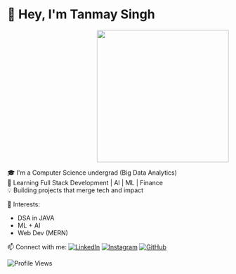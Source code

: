 # 👋 Hey, I'm Tanmay Singh

<p align="right">
  <img src="https://media3.giphy.com/media/v1.Y2lkPTc5MGI3NjExa29jeGRndjRsa3Bqd3A3Y2M2dHIzNnhva2l0dnprMWE3Nzl1amw0biZlcD12MV9pbnRlcm5hbF9naWZfYnlfaWQmY3Q9Zw/wqb5K5564JSlW/giphy.gif" width="300"/>
</p>


🎓 I'm a Computer Science undergrad (Big Data Analytics)  
🚀 Learning Full Stack Development | AI | ML | Finance  
💡 Building projects that merge tech and impact  

🧠 Interests:
- DSA in JAVA 
- ML + AI
- Web Dev (MERN)



📫 Connect with me:
[![LinkedIn](https://img.shields.io/badge/LinkedIn-blue?logo=linkedin)]([https://www.linkedin.com/in/tanmay-singh-366717291/])
[![Instagram](https://img.shields.io/badge/Instagram-orange?logo=instagram)](https://instagram.com/tannnmayy)
[![GitHub](https://img.shields.io/badge/GitHub-grey?logo=github)](https://github.com/tanmaysingh)

![Profile Views](https://komarev.com/ghpvc/?username=tannnmayy)


